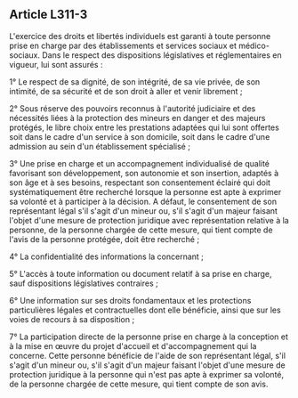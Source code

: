 ## Article L311-3


L'exercice des droits et libertés individuels est garanti à toute personne prise en charge par des établissements
et services sociaux et médico-sociaux. Dans le respect des dispositions législatives et réglementaires en
vigueur, lui sont assurés :

1° Le respect de sa dignité, de son intégrité, de sa vie privée, de son intimité, de sa sécurité et de son droit à
aller et venir librement ;

2° Sous réserve des pouvoirs reconnus à l'autorité judiciaire et des nécessités liées à la protection des
mineurs en danger et des majeurs protégés, le libre choix entre les prestations adaptées qui lui sont offertes
soit dans le cadre d'un service à son domicile, soit dans le cadre d'une admission au sein d'un établissement
spécialisé ;

3° Une prise en charge et un accompagnement individualisé de qualité favorisant son développement, son
autonomie et son insertion, adaptés à son âge et à ses besoins, respectant son consentement éclairé qui
doit systématiquement être recherché lorsque la personne est apte à exprimer sa volonté et à participer à la
décision. A défaut, le consentement de son représentant légal s'il s'agit d'un mineur ou, s'il s'agit d'un majeur
faisant l'objet d'une mesure de protection juridique avec représentation relative à la personne, de la personne
chargée de cette mesure, qui tient compte de l'avis de la personne protégée, doit être recherché ;

4° La confidentialité des informations la concernant ;

5° L'accès à toute information ou document relatif à sa prise en charge, sauf dispositions législatives
contraires ;

6° Une information sur ses droits fondamentaux et les protections particulières légales et contractuelles dont
elle bénéficie, ainsi que sur les voies de recours à sa disposition ;

7° La participation directe de la personne prise en charge à la conception et à la mise en œuvre du projet
d'accueil et d'accompagnement qui la concerne. Cette personne bénéficie de l'aide de son représentant légal,
s'il s'agit d'un mineur ou, s'il s'agit d'un majeur faisant l'objet d'une mesure de protection juridique à la
personne qui n'est pas apte à exprimer sa volonté, de la personne chargée de cette mesure, qui tient compte
de son avis.

